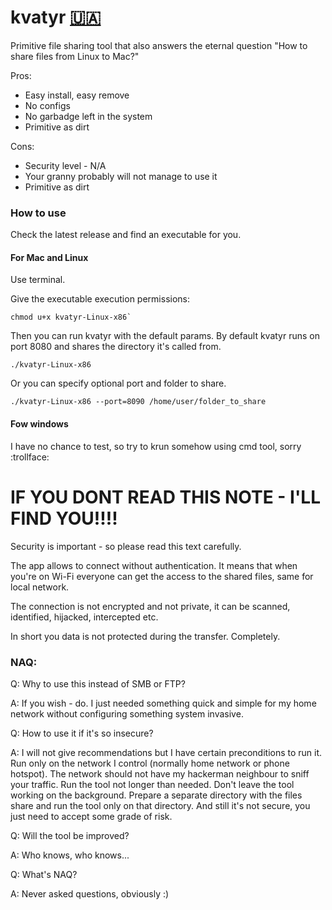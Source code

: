 # kvatyr [:ukraine:](https://savelife.in.ua/en/donate-en/)
Primitive file sharing tool that also answers the eternal question "How to share files from Linux to Mac?"

Pros:
 - Easy install, easy remove
 - No configs
 - No garbadge left in the system
 - Primitive as dirt
 
Cons:
 - Security level - N/A
 - Your granny probably will not manage to use it
 - Primitive as dirt

### How to use 
Check the latest release and find an executable for you.

#### For Mac and Linux
Use terminal.

Give the executable execution permissions:

```
chmod u+x kvatyr-Linux-x86`
```

Then you can run kvatyr with the default params. By default kvatyr runs on port 8080 and shares the directory it's called from.
```
./kvatyr-Linux-x86
```

Or you can specify optional port and folder to share.

`./kvatyr-Linux-x86 --port=8090 /home/user/folder_to_share`

#### Fow windows

I have no chance to test, so try to krun  somehow using cmd tool, sorry :trollface:

# IF YOU DONT READ THIS NOTE - I'LL FIND YOU!!!!
Security is important - so please read this text carefully.

The app allows to connect without authentication. It means that when you're on Wi-Fi everyone can get the access to the shared files, same for local network.

The connection is not encrypted and not private, it can be scanned, identified, hijacked, intercepted etc. 

In short you data is not protected during the transfer. Completely.

### NAQ:

Q: Why to use this instead of SMB or FTP?

A: If you wish - do. I just needed something quick and simple for my home network without configuring something system invasive.


Q: How to use it if it's so insecure?

A: I will not give recommendations but I have certain preconditions to run it. Run only on the network I control (normally home network or phone hotspot). The network should not have my hackerman neighbour to sniff your traffic. Run the tool not longer than needed. Don't leave the tool working on the background. Prepare a separate directory with the files share and run the tool only on that directory. And still it's not secure, you just need to accept some grade of risk.


Q: Will the tool be improved?

A: Who knows, who knows...


Q: What's NAQ?

A: Never asked questions, obviously :) 
